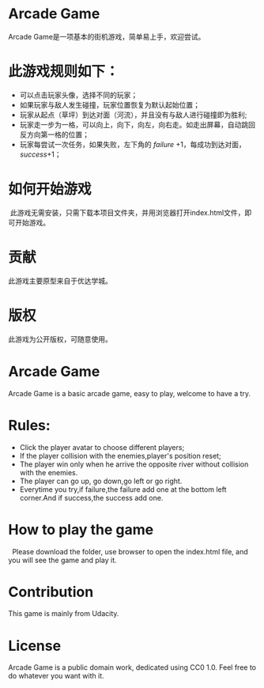 # Arcade Game
  Arcade Game是一项基本的街机游戏，简单易上手，欢迎尝试。

# 此游戏规则如下：
  *  可以点击玩家头像，选择不同的玩家；
  *  如果玩家与敌人发生碰撞，玩家位置恢复为默认起始位置； 
  *  玩家从起点（草坪）到达对面（河流），并且没有与敌人进行碰撞即为胜利;
  *  玩家走一步为一格，可以向上，向下，向左，向右走。如走出屏幕，自动跳回反方向第一格的位置；
  *  玩家每尝试一次任务，如果失败，左下角的 _failure_ +1，每成功到达对面，_success_+1；

# 如何开始游戏
  此游戏无需安装，只需下载本项目文件夹，并用浏览器打开index.html文件，即可开始游戏。
  
# 贡献
  此游戏主要原型来自于优达学城。

# 版权
   此游戏为公开版权，可随意使用。

# Arcade Game
  Arcade Game is a basic arcade game, easy to play,  welcome to have a try.

# Rules:
*  Click the player avatar to choose different players;
*  If the player collision with the enemies,player's position reset;
*  The player win only when he arrive the opposite river without collision with the enemies.
*  The player can go up, go down,go left or go right.
*  Everytime you try,if failure,the failure add one at the bottom left corner.And if success,the success add one.

#  How to play the game
   Please download the folder, use browser to open the index.html file, and you will see the game and play it.
   
# Contribution
  This game is mainly from Udacity.

# License
   Arcade Game is a public domain work, dedicated using CC0 1.0. Feel free to do whatever you want with it.


